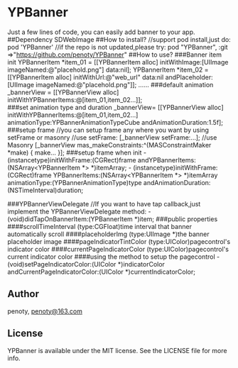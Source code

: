 # YPBanner
Just a few lines of code, you can easily add banner to your app. 
##Dependency
SDWebImage
##How to install?
        //support pod install,just do:
        pod 'YPBanner' 
        //if the repo is not updated,please try:
        pod "YPBanner", :git =>"https://github.com/penoty/YPBanner"
##How to use?
###Banner item init
        YPBannerItem *item_01 = [[YPBannerItem alloc] initWithImage:[UIImage imageNamed:@"placehold.png"] data:nil];
        YPBannerItem *item_02 = [[YPBannerItem alloc] initWithUrl:@"web_url" 
                                                             data:nil 
                                                   andPlaceholder:[UIImage imageNamed:@"placehold.png"]];
        ......
###default animation
        _bannerView = [[YPBannerView alloc] initWithYPBannerItems:@[item_01,item_02...]];     
###set animation type and duration
        _bannerView= [[YPBannerView alloc] initWithYPBannerItems:@[item_01,item_02...] 
                                                   animationType:YPBannerAnimationTypeCube 
                                            andAnimationDuration:1.5f];
###setup frame
        //you can setup frame any where you want by using setFrame or masonry
        //use setFrame:
        [_bannerView setFrame:...];
        //use Masonry
        [_bannerView mas_makeConstraints:^(MASConstraintMaker *make) {
                make...
         }];
###setup frame when init
        - (instancetype)initWithFrame:(CGRect)frame
                     andYPBannerItems:(NSArray<YPBannerItem *> *)itemArray;
        - (instancetype)initWithFrame:(CGRect)frame
                        YPBannerItems:(NSArray<YPBannerItem *> *)itemArray                                animationType:(YPBannerAnimationType)type
                 andAnimationDuration:(NSTimeInterval)duration;

###YPBannerViewDelegate
        //If you want to have tap callback,just implement the YPBannerViewDelegate method:
        - (void)didTapOnBannerItem:(YPBannerItem *)item;
###public properties
####scrollTimeInterval
        (type:CGFloat)time interval that banner automatically scroll
####placeholderImg
        (type:UIImage *)the banner placeholder image 
####pageIndicatorTintColor
        (type:UIColor)pagecontrol's indicator color
####currentPageIndicatorColor
        (type:UIColor)pagecontrol's current indicator color
####using the method to setup the pagecontrol
        - (void)setPageIndicatorColor:(UIColor *)indicatorColor andCurrentPageIndicatorColor:(UIColor *)currentIndicatorColor;
## Author
penoty, penoty@163.com
## License
YPBanner is available under the MIT license. See the LICENSE file for more info.
